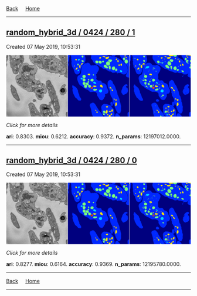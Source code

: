 
[Back](..)&nbsp;&nbsp;&nbsp;&nbsp;&nbsp;[Home](https://leapmanlab.github.io/snapshots)

---

<div class="summary"><a href="1"><h2>random_hybrid_3d / 0424 / 280 / 1</h2></a><p>Created 07 May 2019, 10:53:31
</p><a href="1"><img src="1/media/summary.png" align="center"></a><p>
<i>Click for more details</i>
</p></div>

**ari**: 0.8303. **miou**: 0.6212. **accuracy**: 0.9372. **n_params**: 12197012.0000. 

---

<div class="summary"><a href="0"><h2>random_hybrid_3d / 0424 / 280 / 0</h2></a><p>Created 07 May 2019, 10:53:31
</p><a href="0"><img src="0/media/summary.png" align="center"></a><p>
<i>Click for more details</i>
</p></div>

**ari**: 0.8277. **miou**: 0.6164. **accuracy**: 0.9369. **n_params**: 12195780.0000. 

---

[Back](..)&nbsp;&nbsp;&nbsp;&nbsp;&nbsp;[Home](https://leapmanlab.github.io/snapshots)

---